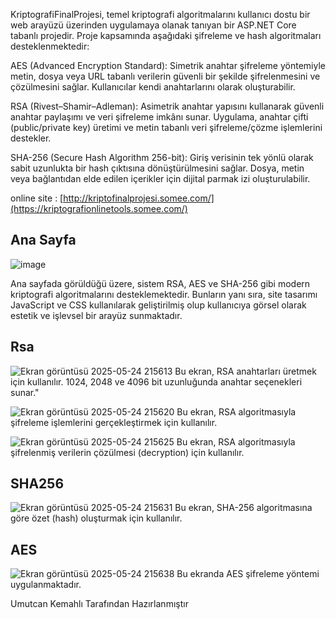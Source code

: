 KriptografiFinalProjesi, temel kriptografi algoritmalarını kullanıcı dostu bir web arayüzü üzerinden uygulamaya olanak tanıyan bir ASP.NET Core tabanlı projedir. Proje kapsamında aşağıdaki şifreleme ve hash algoritmaları desteklenmektedir:

AES (Advanced Encryption Standard):
Simetrik anahtar şifreleme yöntemiyle metin, dosya veya URL tabanlı verilerin güvenli bir şekilde şifrelenmesini ve çözülmesini sağlar. Kullanıcılar kendi anahtarlarını olarak oluşturabilir.

RSA (Rivest–Shamir–Adleman):
Asimetrik anahtar yapısını kullanarak güvenli anahtar paylaşımı ve veri şifreleme imkânı sunar. Uygulama, anahtar çifti (public/private key) üretimi ve metin tabanlı veri şifreleme/çözme işlemlerini destekler.

SHA-256 (Secure Hash Algorithm 256-bit):
Giriş verisinin tek yönlü olarak sabit uzunlukta bir hash çıktısına dönüştürülmesini sağlar. Dosya, metin veya bağlantıdan elde edilen içerikler için dijital parmak izi oluşturulabilir.

online site : [http://kriptofinalprojesi.somee.com/](https://kriptografionlinetools.somee.com/)
## Ana Sayfa

![image](https://github.com/user-attachments/assets/1ff0a0ef-9ae6-436a-9155-124bc9f692a5)

Ana sayfada görüldüğü üzere, sistem RSA, AES ve SHA-256 gibi modern kriptografi algoritmalarını desteklemektedir. Bunların yanı sıra, site tasarımı JavaScript ve CSS kullanılarak geliştirilmiş olup kullanıcıya görsel olarak estetik ve işlevsel bir arayüz sunmaktadır.

## Rsa

![Ekran görüntüsü 2025-05-24 215613](https://github.com/user-attachments/assets/b12e57c2-ec09-4866-9b9f-465bf68c90b5)
Bu ekran, RSA anahtarları üretmek için kullanılır. 1024, 2048 ve 4096 bit uzunluğunda anahtar seçenekleri sunar."

![Ekran görüntüsü 2025-05-24 215620](https://github.com/user-attachments/assets/0e0754f8-0f7c-4001-9aff-8c47216e34e2)
Bu ekran, RSA algoritmasıyla şifreleme işlemlerini gerçekleştirmek için kullanılır.

![Ekran görüntüsü 2025-05-24 215625](https://github.com/user-attachments/assets/9e0883f5-a6c7-4b48-846d-fe8dd53470f4)
Bu ekran, RSA algoritmasıyla şifrelenmiş verilerin çözülmesi (decryption) için kullanılır.

## SHA256

![Ekran görüntüsü 2025-05-24 215631](https://github.com/user-attachments/assets/5bba94e7-576a-46d0-9d50-da63151342e6)
Bu ekran, SHA-256 algoritmasına göre özet (hash) oluşturmak için kullanılır.

## AES

![Ekran görüntüsü 2025-05-24 215638](https://github.com/user-attachments/assets/3ae9e5b9-e710-46f0-b5a4-6431016ab8b8)
Bu ekranda AES şifreleme yöntemi uygulanmaktadır.

Umutcan Kemahlı Tarafından Hazırlanmıştır
